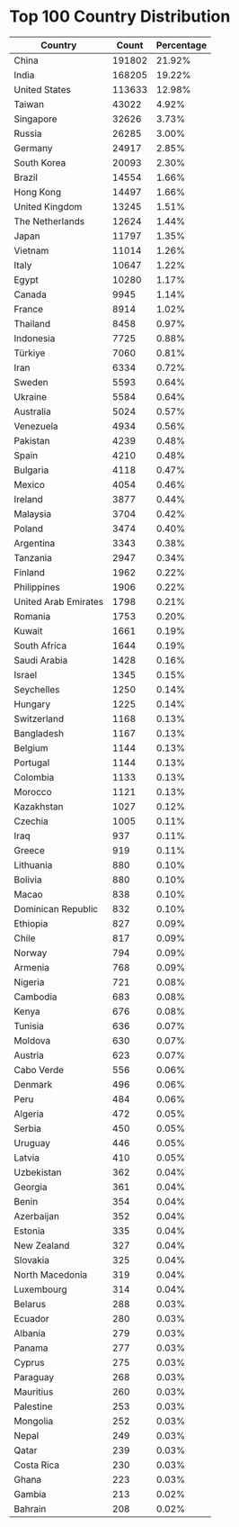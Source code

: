 # Top 100 Country Distribution
| Country | Count | Percentage |
|----|----|----|
| China | 191802 | 21.92% |
| India | 168205 | 19.22% |
| United States | 113633 | 12.98% |
| Taiwan | 43022 | 4.92% |
| Singapore | 32626 | 3.73% |
| Russia | 26285 | 3.00% |
| Germany | 24917 | 2.85% |
| South Korea | 20093 | 2.30% |
| Brazil | 14554 | 1.66% |
| Hong Kong | 14497 | 1.66% |
| United Kingdom | 13245 | 1.51% |
| The Netherlands | 12624 | 1.44% |
| Japan | 11797 | 1.35% |
| Vietnam | 11014 | 1.26% |
| Italy | 10647 | 1.22% |
| Egypt | 10280 | 1.17% |
| Canada | 9945 | 1.14% |
| France | 8914 | 1.02% |
| Thailand | 8458 | 0.97% |
| Indonesia | 7725 | 0.88% |
| Türkiye | 7060 | 0.81% |
| Iran | 6334 | 0.72% |
| Sweden | 5593 | 0.64% |
| Ukraine | 5584 | 0.64% |
| Australia | 5024 | 0.57% |
| Venezuela | 4934 | 0.56% |
| Pakistan | 4239 | 0.48% |
| Spain | 4210 | 0.48% |
| Bulgaria | 4118 | 0.47% |
| Mexico | 4054 | 0.46% |
| Ireland | 3877 | 0.44% |
| Malaysia | 3704 | 0.42% |
| Poland | 3474 | 0.40% |
| Argentina | 3343 | 0.38% |
| Tanzania | 2947 | 0.34% |
| Finland | 1962 | 0.22% |
| Philippines | 1906 | 0.22% |
| United Arab Emirates | 1798 | 0.21% |
| Romania | 1753 | 0.20% |
| Kuwait | 1661 | 0.19% |
| South Africa | 1644 | 0.19% |
| Saudi Arabia | 1428 | 0.16% |
| Israel | 1345 | 0.15% |
| Seychelles | 1250 | 0.14% |
| Hungary | 1225 | 0.14% |
| Switzerland | 1168 | 0.13% |
| Bangladesh | 1167 | 0.13% |
| Belgium | 1144 | 0.13% |
| Portugal | 1144 | 0.13% |
| Colombia | 1133 | 0.13% |
| Morocco | 1121 | 0.13% |
| Kazakhstan | 1027 | 0.12% |
| Czechia | 1005 | 0.11% |
| Iraq | 937 | 0.11% |
| Greece | 919 | 0.11% |
| Lithuania | 880 | 0.10% |
| Bolivia | 880 | 0.10% |
| Macao | 838 | 0.10% |
| Dominican Republic | 832 | 0.10% |
| Ethiopia | 827 | 0.09% |
| Chile | 817 | 0.09% |
| Norway | 794 | 0.09% |
| Armenia | 768 | 0.09% |
| Nigeria | 721 | 0.08% |
| Cambodia | 683 | 0.08% |
| Kenya | 676 | 0.08% |
| Tunisia | 636 | 0.07% |
| Moldova | 630 | 0.07% |
| Austria | 623 | 0.07% |
| Cabo Verde | 556 | 0.06% |
| Denmark | 496 | 0.06% |
| Peru | 484 | 0.06% |
| Algeria | 472 | 0.05% |
| Serbia | 450 | 0.05% |
| Uruguay | 446 | 0.05% |
| Latvia | 410 | 0.05% |
| Uzbekistan | 362 | 0.04% |
| Georgia | 361 | 0.04% |
| Benin | 354 | 0.04% |
| Azerbaijan | 352 | 0.04% |
| Estonia | 335 | 0.04% |
| New Zealand | 327 | 0.04% |
| Slovakia | 325 | 0.04% |
| North Macedonia | 319 | 0.04% |
| Luxembourg | 314 | 0.04% |
| Belarus | 288 | 0.03% |
| Ecuador | 280 | 0.03% |
| Albania | 279 | 0.03% |
| Panama | 277 | 0.03% |
| Cyprus | 275 | 0.03% |
| Paraguay | 268 | 0.03% |
| Mauritius | 260 | 0.03% |
| Palestine | 253 | 0.03% |
| Mongolia | 252 | 0.03% |
| Nepal | 249 | 0.03% |
| Qatar | 239 | 0.03% |
| Costa Rica | 230 | 0.03% |
| Ghana | 223 | 0.03% |
| Gambia | 213 | 0.02% |
| Bahrain | 208 | 0.02% |
